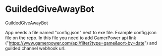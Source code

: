 # GuildedGiveAwayBot
GuildedGiveAwayBot

App needs a file named "config.json" next to exe file. Example config.json file on the repo. 
In this file you need to add GamerPower api link ("https://www.gamerpower.com/api/filter?type=game&sort-by=date") and 
guilded channel webhook url.
